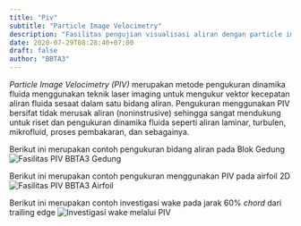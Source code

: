 ```yaml
---
title: "Piv"
subtitle: "Particle Image Velocimetry"
description: "Fasilitas pengujian visualisasi aliran dengan particle image velocimetry"
date: 2020-07-29T08:28:40+07:00
draft: false
author: "BBTA3"
---
```


_Particle Image Velocimetry (PIV)_ merupakan metode pengukuran dinamika fluida menggunakan teknik laser imaging untuk 
mengukur vektor kecepatan aliran fluida sesaat dalam satu bidang aliran. Pengukuran menggunakan PIV bersifat tidak 
merusak aliran (noninstrusive) sehingga sangat mendukung untuk riset dan pengukuran dinamika fluida seperti aliran 
laminar, turbulen, mikrofluid, proses pembakaran, dan sebagainya.

Berikut ini merupakan contoh pengukuran bidang aliran pada Blok Gedung
![Fasilitas PIV BBTA3 Gedung](https://i.pinimg.com/originals/54/e6/27/54e627caa84a920cf0be3cd9b3889a44.jpg)

Berikut ini merupakan contoh pengukuran menggunakan PIV pada airfoil 2D
![Fasilitas PIV BBTA3 Airfoil](https://i.pinimg.com/originals/36/13/cf/3613cf2ff97b54740b163bd96ecda66c.jpg)

Berikut ini merupakan contoh investigasi wake pada jarak 60% _chord_ dari trailing edge
![Investigasi wake melalui PIV](https://i.pinimg.com/originals/b7/79/8b/b7798bf41900dd86e6202dde7901ba94.jpg)

